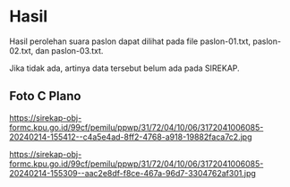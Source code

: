 # Hasil

Hasil perolehan suara paslon dapat dilihat pada file paslon-01.txt, paslon-02.txt, dan paslon-03.txt.

Jika tidak ada, artinya data tersebut belum ada pada SIREKAP.

## Foto C Plano

https://sirekap-obj-formc.kpu.go.id/99cf/pemilu/ppwp/31/72/04/10/06/3172041006085-20240214-155412--c4a5e4ad-8ff2-4768-a918-19882faca7c2.jpg

https://sirekap-obj-formc.kpu.go.id/99cf/pemilu/ppwp/31/72/04/10/06/3172041006085-20240214-155309--aac2e8df-f8ce-467a-96d7-3304762af301.jpg
